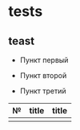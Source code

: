 # tests
## teast

- Пункт первый

- Пункт второй

- Пункт третий

|№| title | title|
|-|-------|------|
| |       |      |
